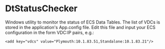 # DtStatusChecker
Windows utility to monitor the status of ECS Data Tables.  The list of VDCs is stored in the application's App.config file.  Edit this file and input your ECS configuration in the form VDC:IP pairs, e.g.:

`<add key="vdcs" value="Plymouth:10.1.83.51,Standalone:10.1.83.21"/>`

